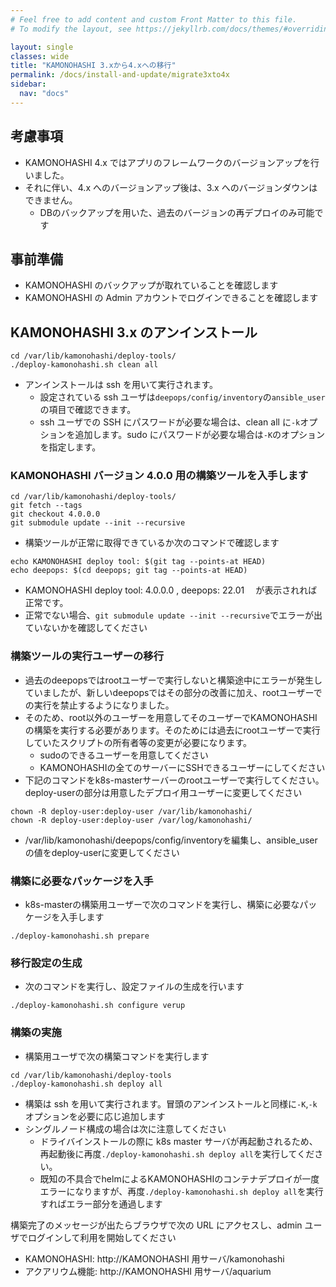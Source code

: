 ```yaml
---
# Feel free to add content and custom Front Matter to this file.
# To modify the layout, see https://jekyllrb.com/docs/themes/#overriding-theme-defaults

layout: single
classes: wide
title: "KAMONOHASHI 3.xから4.xへの移行"
permalink: /docs/install-and-update/migrate3xto4x
sidebar:
  nav: "docs"
---
```


## 考慮事項

* KAMONOHASHI 4.x ではアプリのフレームワークのバージョンアップを行いました。
* それに伴い、4.x へのバージョンアップ後は、3.x へのバージョンダウンはできません。
  * DBのバックアップを用いた、過去のバージョンの再デプロイのみ可能です

## 事前準備

* KAMONOHASHI のバックアップが取れていることを確認します
* KAMONOHASHI の Admin アカウントでログインできることを確認します

## KAMONOHASHI 3.x のアンインストール
```
cd /var/lib/kamonohashi/deploy-tools/
./deploy-kamonohashi.sh clean all
```

- アンインストールは ssh を用いて実行されます。
  - 設定されている ssh ユーザは`deepops/config/inventory`の`ansible_user`の項目で確認できます。
  - ssh ユーザでの SSH にパスワードが必要な場合は、clean all に`-k`オプションを追加します。sudo にパスワードが必要な場合は`-K`のオプションを指定します。

### KAMONOHASHI バージョン 4.0.0 用の構築ツールを入手します

```
cd /var/lib/kamonohashi/deploy-tools/
git fetch --tags
git checkout 4.0.0.0
git submodule update --init --recursive
```


- 構築ツールが正常に取得できているか次のコマンドで確認します

```
echo KAMONOHASHI deploy tool: $(git tag --points-at HEAD)
echo deepops: $(cd deepops; git tag --points-at HEAD)
```

- KAMONOHASHI deploy tool: 4.0.0.0 , deepops: 22.01 　が表示されれば正常です。
- 正常でない場合、`git submodule update --init --recursive`でエラーが出ていないかを確認してください

### 構築ツールの実行ユーザーの移行
* 過去のdeepopsではrootユーザーで実行しないと構築途中にエラーが発生していましたが、新しいdeepopsではその部分の改善に加え、rootユーザーでの実行を禁止するようになりました。
* そのため、root以外のユーザーを用意してそのユーザーでKAMONOHASHIの構築を実行する必要があります。そのためには過去にrootユーザーで実行していたスクリプトの所有者等の変更が必要になります。
  * sudoのできるユーザーを用意してください
  * KAMONOHASHIの全てのサーバーにSSHできるユーザーにしてください 
* 下記のコマンドをk8s-masterサーバーのrootユーザーで実行してください。deploy-userの部分は用意したデプロイ用ユーザーに変更してください
```
chown -R deploy-user:deploy-user /var/lib/kamonohashi/
chown -R deploy-user:deploy-user /var/log/kamonohashi/
```
* /var/lib/kamonohashi/deepops/config/inventoryを編集し、ansible_userの値をdeploy-userに変更してください

###  構築に必要なパッケージを入手
- k8s-masterの構築用ユーザーで次のコマンドを実行し、構築に必要なパッケージを入手します

```
./deploy-kamonohashi.sh prepare
```

### 移行設定の生成

- 次のコマンドを実行し、設定ファイルの生成を行います

```
./deploy-kamonohashi.sh configure verup
```

### 構築の実施

- 構築用ユーザで次の構築コマンドを実行します

```
cd /var/lib/kamonohashi/deploy-tools
./deploy-kamonohashi.sh deploy all
```

- 構築は ssh を用いて実行されます。冒頭のアンインストールと同様に`-K`,`-k`オプションを必要に応じ追加します
- シングルノード構成の場合は次に注意してください
  - ドライバインストールの際に k8s master サーバが再起動されるため、再起動後に再度`./deploy-kamonohashi.sh deploy all`を実行してください。
  - 既知の不具合でhelmによるKAMONOHASHIのコンテナデプロイが一度エラーになりますが、再度`./deploy-kamonohashi.sh deploy all`を実行すればエラー部分を通過します

構築完了のメッセージが出たらブラウザで次の URL にアクセスし、admin ユーザでログインして利用を開始してください

- KAMONOHASHI: http://KAMONOHASHI 用サーバ/kamonohashi
- アクアリウム機能: http://KAMONOHASHI 用サーバ/aquarium




